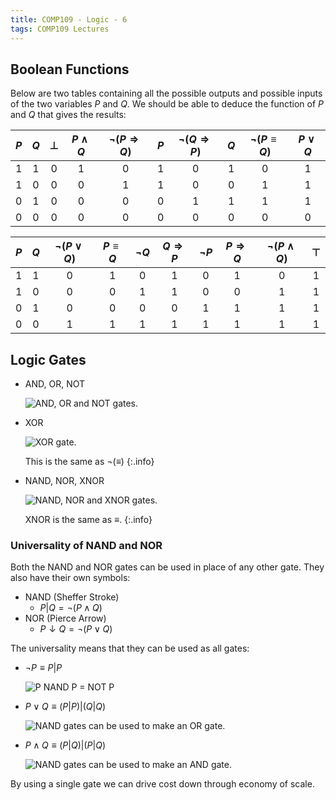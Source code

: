 ```yaml
---
title: COMP109 - Logic - 6
tags: COMP109 Lectures
---
```

## Boolean Functions
Below are two tables containing all the possible outputs and possible inputs of the two variables $P$ and $Q$. We should be able to deduce the function of $P$ and $Q$ that gives the results:

| $P$ | $Q$ | $\bot$ | $P\wedge Q$ | $\neg(P\Rightarrow Q)$ | $P$ | $\neg(Q\Rightarrow P)$ | $Q$ | $\neg(P\equiv Q)$ | $P\vee Q$ |
| :-: | :-: | :-: | :-: | :-: | :-: | :-: | :-: | :-: | :-: |
| 1 | 1 | 0 | 1 | 0 | 1 | 0 | 1 | 0 | 1 |
| 1 | 0 | 0 | 0 | 1 | 1 | 0 | 0 | 1 | 1 |
| 0 | 1 | 0 | 0 | 0 | 0 | 1 | 1 | 1 | 1 |
| 0 | 0 | 0 | 0 | 0 | 0 | 0 | 0 | 0 | 0 |

| $P$ | $Q$ | $\neg(P\vee Q)$ | $P\equiv Q$ | $\neg Q$ | $Q\Rightarrow P$ | $\neg P$ | $P\Rightarrow Q$ | $\neg(P\wedge Q)$ | $\top$ |
| :-: | :-: | :-: | :-: | :-: | :-: | :-: | :-: | :-: | :-: |
| 1 | 1 | 0 | 1 | 0 | 1 | 0 | 1 | 0 | 1 |
| 1 | 0 | 0 | 0 | 1 | 1 | 0 | 0 | 1 | 1 |
| 0 | 1 | 0 | 0 | 0 | 0 | 1 | 1 | 1 | 1 |
| 0 | 0 | 1 | 1 | 1 | 1 | 1 | 1 | 1 | 1 |

## Logic Gates
* AND, OR, NOT

	![AND, OR  and NOT gates.]({{site.baseurl}}/assets/comp109/lectures/2020-12-07-2-1.svg)
* XOR

	![XOR gate.]({{site.baseurl}}/assets/comp109/lectures/2020-12-07-2-2.svg)
	
	This is the same as $\neg(\equiv)$
	{:.info}
* NAND, NOR, XNOR

	![NAND, NOR and XNOR gates.]({{site.baseurl}}/assets/comp109/lectures/2020-12-07-2-3.svg)
	
	XNOR is the same as $\equiv$.
	{:.info}

### Universality of NAND and NOR
Both the NAND and NOR gates can be used in place of any other gate. They also have their own symbols:

* NAND (Sheffer Stroke)
	* $P\vert Q=\neg(P\wedge Q)$
* NOR (Pierce Arrow)
	* $P\downarrow Q=\neg(P\vee Q)$
	
The universality means that they can be used as all gates:

* $\neg P \equiv P\vert P$

	![P NAND P = NOT P]({{site.baseurl}}/assets/comp109/lectures/2020-12-07-2-4.svg)
* $P\vee Q\equiv (P\vert P)\vert(Q\vert Q)$

	![NAND gates can be used to make an OR gate.]({{site.baseurl}}/assets/comp109/lectures/2020-12-07-2-5.svg)
* $P\wedge Q\equiv (P\vert Q)\vert(P\vert Q)$

	![NAND gates can be used to make an AND gate.]({{site.baseurl}}/assets/comp109/lectures/2020-12-07-2-6.svg)
	
By using a single gate we can drive cost down through economy of scale.